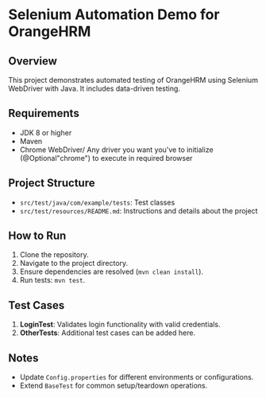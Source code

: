 # Selenium Automation Demo for OrangeHRM

## Overview
This project demonstrates automated testing of OrangeHRM using Selenium WebDriver with Java. It includes data-driven testing.

## Requirements
- JDK 8 or higher
- Maven
- Chrome WebDriver/ Any driver you want you've to initialize (@Optional"chrome") to execute in required browser

## Project Structure
- `src/test/java/com/example/tests`: Test classes
- `src/test/resources/README.md`: Instructions and details about the project

## How to Run
1. Clone the repository.
2. Navigate to the project directory.
3. Ensure dependencies are resolved (`mvn clean install`).
4. Run tests: `mvn test`.

## Test Cases
1. **LoginTest**: Validates login functionality with valid credentials.
2. **OtherTests**: Additional test cases can be added here.

## Notes
- Update `Config.properties` for different environments or configurations.
- Extend `BaseTest` for common setup/teardown operations.
